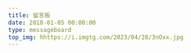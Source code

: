 ```yaml
---
title: 留言板
date: 2018-01-05 00:00:00
type: messageboard
top_img: hhttps://i.imgtg.com/2023/04/28/3nOxx.jpg
---
```

